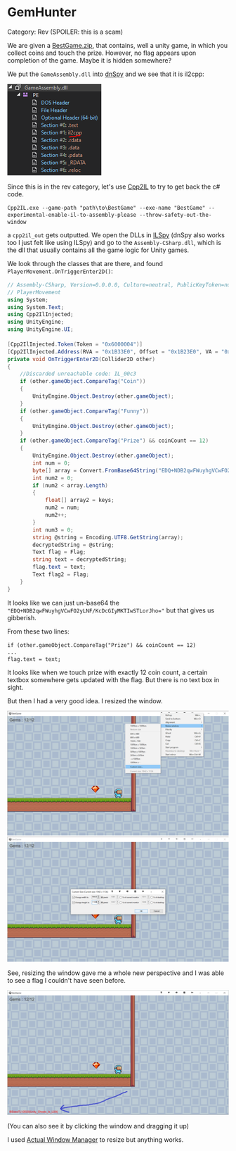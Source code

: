 # GemHunter

Category: Rev (SPOILER: this is a scam)

We are given a [BestGame.zip](./BestGame.zip), that contains, well a unity game, in which you collect coins and touch the prize. However, no flag appears upon completion of the game. Maybe it is hidden somewhere?

We put the `GameAssembly.dll` into [dnSpy](https://github.com/dnSpy/dnSpy) and we see that it is il2cpp:

![Section #1 of the dll has the name "il2cpp"](GemHunterPic1.png)

Since this is in the rev category, let's use [Cpp2IL](https://github.com/SamboyCoding/Cpp2IL) to try to get back the c# code.

```
Cpp2IL.exe --game-path "path\to\BestGame" --exe-name "BestGame" --experimental-enable-il-to-assembly-please --throw-safety-out-the-window
```

a `cpp2il_out` gets outputted. We open the DLLs in [ILSpy](https://github.com/icsharpcode/ILSpy) (dnSpy also works too I just felt like using ILSpy) and go to the `Assembly-CSharp.dll`, which is the dll that usually contains all the game logic for Unity games.

We look through the classes that are there, and found `PlayerMovement.OnTriggerEnter2D()`:



```cs
// Assembly-CSharp, Version=0.0.0.0, Culture=neutral, PublicKeyToken=null
// PlayerMovement
using System;
using System.Text;
using Cpp2IlInjected;
using UnityEngine;
using UnityEngine.UI;

[Cpp2IlInjected.Token(Token = "0x6000004")]
[Cpp2IlInjected.Address(RVA = "0x1B33E0", Offset = "0x1B23E0", VA = "0x1801B33E0")]
private void OnTriggerEnter2D(Collider2D other)
{
	//Discarded unreachable code: IL_00c3
	if (other.gameObject.CompareTag("Coin"))
	{
		UnityEngine.Object.Destroy(other.gameObject);
	}
	if (other.gameObject.CompareTag("Funny"))
	{
		UnityEngine.Object.Destroy(other.gameObject);
	}
	if (other.gameObject.CompareTag("Prize") && coinCount == 12)
	{
		UnityEngine.Object.Destroy(other.gameObject);
		int num = 0;
		byte[] array = Convert.FromBase64String("EDQ+NDB2qwFWuyhgVCwFO2yLNF/KcDcGIyMKTIwSTLorJho=");
		int num2 = 0;
		if (num2 < array.Length)
		{
			float[] array2 = keys;
			num2 = num;
			num2++;
		}
		int num3 = 0;
		string @string = Encoding.UTF8.GetString(array);
		decryptedString = @string;
		Text flag = Flag;
		string text = decryptedString;
		flag.text = text;
		Text flag2 = Flag;
	}
}
```

It looks like we can just un-base64 the `"EDQ+NDB2qwFWuyhgVCwFO2yLNF/KcDcGIyMKTIwSTLorJho="` but that gives us gibberish.

From these two lines:
```
if (other.gameObject.CompareTag("Prize") && coinCount == 12)
...
flag.text = text;
```
It looks like when we touch prize with exactly 12 coin count, a certain textbox somewhere gets updated with the flag. But there is no text box in sight.

But then I had a very good idea. I resized the window.

![Resizing the window](GemHunterPic2.png)
![The actual size doesn't matter, just that it fills the screen](GemHunterPic3.png)

See, resizing the window gave me a whole new perspective and I was able to see a flag I couldn't have seen before.

![The flag was hidden outside the screen all along](GemHunterPic4.png)

(You can also see it by clicking the window and dragging it up)

I used [Actual Window Manager](https://www.actualtools.com/windowmanager/) to resize but anything works.
